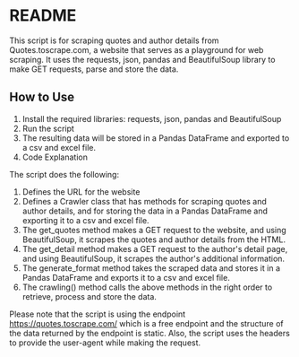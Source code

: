 # README
This script is for scraping quotes and author details from Quotes.toscrape.com, a website that serves as a playground for web scraping. It uses the requests, json, pandas and BeautifulSoup library to make GET requests, parse and store the data.

## How to Use
1. Install the required libraries: requests, json, pandas and BeautifulSoup
2. Run the script
3. The resulting data will be stored in a Pandas DataFrame and exported to a csv and excel file.
4. Code Explanation

The script does the following:

1. Defines the URL for the website
2. Defines a Crawler class that has methods for scraping quotes and author details, and for storing the data in a Pandas DataFrame and exporting it to a csv and excel file.
3. The get_quotes method makes a GET request to the website, and using BeautifulSoup, it scrapes the quotes and author details from the HTML.
4. The get_detail method makes a GET request to the author's detail page, and using BeautifulSoup, it scrapes the author's additional information.
5. The generate_format method takes the scraped data and stores it in a Pandas DataFrame and exports it to a csv and excel file.
6. The crawling() method calls the above methods in the right order to retrieve, process and store the data.

Please note that the script is using the endpoint https://quotes.toscrape.com/ which is a free endpoint and the structure of the data returned by the endpoint is static.
Also, the script uses the headers to provide the user-agent while making the request.

